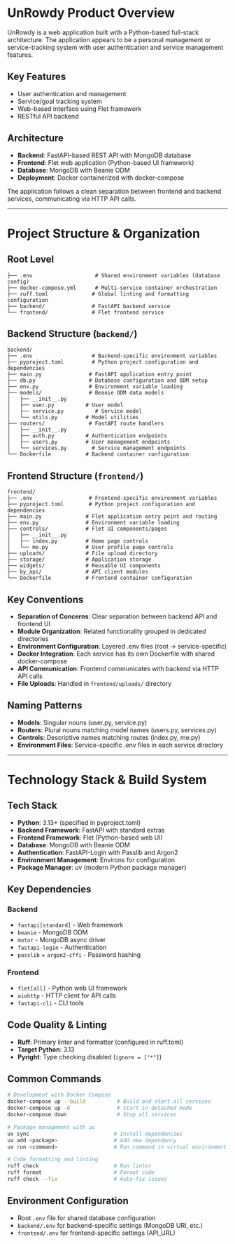 # UnRowdy Product Overview

UnRowdy is a web application built with a Python-based full-stack architecture. The application appears to be a personal management or service-tracking system with user authentication and service management features.

## Key Features

- User authentication and management
- Service/goal tracking system
- Web-based interface using Flet framework
- RESTful API backend

## Architecture

- **Backend**: FastAPI-based REST API with MongoDB database
- **Frontend**: Flet web application (Python-based UI framework)
- **Database**: MongoDB with Beanie ODM
- **Deployment**: Docker containerized with docker-compose

The application follows a clean separation between frontend and backend services, communicating via HTTP API calls.

---

# Project Structure & Organization

## Root Level

```
├── .env                    # Shared environment variables (database config)
├── docker-compose.yml      # Multi-service container orchestration
├── ruff.toml              # Global linting and formatting configuration
├── backend/               # FastAPI backend service
└── frontend/              # Flet frontend service
```

## Backend Structure (`backend/`)

```
backend/
├── .env                   # Backend-specific environment variables
├── pyproject.toml         # Python project configuration and dependencies
├── main.py               # FastAPI application entry point
├── db.py                 # Database configuration and ODM setup
├── env.py                # Environment variable loading
├── models/               # Beanie ODM data models
│   ├── __init__.py
│   ├── user.py          # User model
│   ├── service.py          # Service model
│   └── utils.py         # Model utilities
├── routers/              # FastAPI route handlers
│   ├── __init__.py
│   ├── auth.py          # Authentication endpoints
│   ├── users.py         # User management endpoints
│   └── services.py        # Service management endpoints
└── Dockerfile           # Backend container configuration
```

## Frontend Structure (`frontend/`)

```
frontend/
├── .env                  # Frontend-specific environment variables
├── pyproject.toml        # Python project configuration and dependencies
├── main.py              # Flet application entry point and routing
├── env.py               # Environment variable loading
├── controls/            # Flet UI components/pages
│   ├── __init__.py
│   ├── index.py         # Home page controls
│   └── me.py            # User profile page controls
├── uploads/             # File upload directory
├── storage/             # Application storage
├── widgets/             # Reusable UI components
├── by_api/              # API client modules
└── Dockerfile           # Frontend container configuration
```

## Key Conventions

- **Separation of Concerns**: Clear separation between backend API and frontend UI
- **Module Organization**: Related functionality grouped in dedicated directories
- **Environment Configuration**: Layered .env files (root → service-specific)
- **Docker Integration**: Each service has its own Dockerfile with shared docker-compose
- **API Communication**: Frontend communicates with backend via HTTP API calls
- **File Uploads**: Handled in `frontend/uploads/` directory

## Naming Patterns

- **Models**: Singular nouns (user.py, service.py)
- **Routers**: Plural nouns matching model names (users.py, services.py)
- **Controls**: Descriptive names matching routes (index.py, me.py)
- **Environment Files**: Service-specific .env files in each service directory

---

# Technology Stack & Build System

## Tech Stack

- **Python**: 3.13+ (specified in pyproject.toml)
- **Backend Framework**: FastAPI with standard extras
- **Frontend Framework**: Flet (Python-based web UI)
- **Database**: MongoDB with Beanie ODM
- **Authentication**: FastAPI-Login with Passlib and Argon2
- **Environment Management**: Environs for configuration
- **Package Manager**: uv (modern Python package manager)

## Key Dependencies

### Backend

- `fastapi[standard]` - Web framework
- `beanie` - MongoDB ODM
- `motor` - MongoDB async driver
- `fastapi-login` - Authentication
- `passlib` + `argon2-cffi` - Password hashing

### Frontend

- `flet[all]` - Python web UI framework
- `aiohttp` - HTTP client for API calls
- `fastapi-cli` - CLI tools

## Code Quality & Linting

- **Ruff**: Primary linter and formatter (configured in ruff.toml)
- **Target Python**: 3.13
- **Pyright**: Type checking disabled (`ignore = ["*"]`)

## Common Commands

```bash
# Development with Docker Compose
docker-compose up --build          # Build and start all services
docker-compose up -d               # Start in detached mode
docker-compose down                # Stop all services

# Package management with uv
uv sync                           # Install dependencies
uv add <package>                  # Add new dependency
uv run <command>                  # Run command in virtual environment

# Code formatting and linting
ruff check                        # Run linter
ruff format                       # Format code
ruff check --fix                  # Auto-fix issues
```

## Environment Configuration

- Root `.env` file for shared database configuration
- `backend/.env` for backend-specific settings (MongoDB URI, etc.)
- `frontend/.env` for frontend-specific settings (API_URL)
